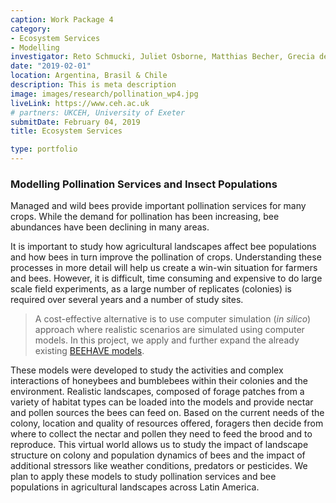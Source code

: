 ```yaml
---
caption: Work Package 4
category:
- Ecosystem Services
- Modelling
investigator: Reto Schmucki, Juliet Osborne, Matthias Becher, Grecia de Groot, Carolina Morales, Agustin Saez, Kayna Agostini, Tiago Mauricio Francoy, Bruno de Carvalho Albertini, Natalia Pirani Ghilardi-Lopes, Lucy Ridding
date: "2019-02-01"
location: Argentina, Brasil & Chile
description: This is meta description
image: images/research/pollination_wp4.jpg
liveLink: https://www.ceh.ac.uk
# partners: UKCEH, University of Exeter
submitDate: February 04, 2019
title: Ecosystem Services

type: portfolio
---
```

### Modelling Pollination Services and Insect Populations

Managed and wild bees provide important pollination services for many crops. While the demand for pollination has been increasing, bee abundances have been declining in many areas.

It is important to study how agricultural landscapes affect bee populations and how bees in turn improve the pollination of crops. Understanding these processes in more detail will help us create a win-win situation for farmers and bees. However, it is difficult, time consuming and expensive to do large scale field experiments, as a large number of replicates (colonies) is required over several years and a number of study sites. 

> A cost-effective alternative is to use computer simulation (*in silico*) approach where realistic scenarios are simulated using computer models. In this project, we apply and further expand the already existing [BEEHAVE models](http://beehave-model.net/).

These models were developed to study the activities and complex interactions of honeybees and bumblebees within their colonies and the environment.  Realistic landscapes, composed of forage patches from a variety of habitat types can be loaded into the models and provide nectar and pollen sources the bees can feed on. Based on the current needs of the colony, location and quality of resources offered, foragers then decide from where to collect the nectar and pollen they need to feed the brood and to reproduce. This virtual world allows us to study the impact of landscape structure on colony and population dynamics of bees and the impact of additional stressors like weather conditions, predators or pesticides. We plan to apply these models to study pollination services and bee populations in agricultural landscapes across Latin America.

